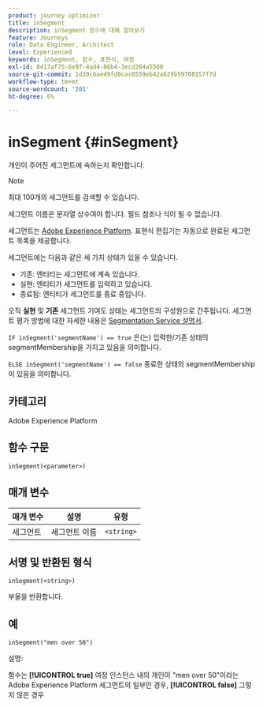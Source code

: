 ```yaml
---
product: journey optimizer
title: inSegment
description: inSegment 함수에 대해 알아보기
feature: Journeys
role: Data Engineer, Architect
level: Experienced
keywords: inSegment, 함수, 표현식, 여정
exl-id: 8417af75-6e97-4ad4-86b4-3ecd264a5560
source-git-commit: 1d30c6ae49fd0cac0559eb42a629b59708157f7d
workflow-type: tm+mt
source-wordcount: '201'
ht-degree: 6%

---
```


# inSegment {#inSegment}

개인이 주어진 세그먼트에 속하는지 확인합니다.

>[!NOTE]
>
>최대 100개의 세그먼트를 검색할 수 있습니다.

세그먼트 이름은 문자열 상수여야 합니다. 필드 참조나 식이 될 수 없습니다.

세그먼트는 [Adobe Experience Platform](https://platform.adobe.com/segment/overview). 표현식 편집기는 자동으로 완료된 세그먼트 목록을 제공합니다.

세그먼트에는 다음과 같은 세 가지 상태가 있을 수 있습니다.

* 기존: 엔티티는 세그먼트에 계속 있습니다.
* 실현: 엔티티가 세그먼트를 입력하고 있습니다.
* 종료됨: 엔티티가 세그먼트를 종료 중입니다.

오직 **실현** 및 **기존** 세그먼트 기여도 상태는 세그먼트의 구성원으로 간주됩니다. 세그먼트 평가 방법에 대한 자세한 내용은 [Segmentation Service 설명서](https://experienceleague.adobe.com/docs/experience-platform/segmentation/tutorials/evaluate-a-segment.html?lang=en#interpret-segment-results).

`IF inSegment('segmentName') == true` 은(는) 입력한/기존 상태의 segmentMembership을 가지고 있음을 의미합니다.

`ELSE inSegment('segmentName') == false` 종료한 상태의 segmentMembership이 있음을 의미합니다.

## 카테고리

Adobe Experience Platform

## 함수 구문

`inSegment(<parameter>)`

## 매개 변수

| 매개 변수 | 설명 | 유형 |
|--- |--- |--- |
| 세그먼트 | 세그먼트 이름 | `<string>` |

## 서명 및 반환된 형식

`inSegment(<string>)`

부울을 반환합니다.

## 예

`inSegment("men over 50")`

설명:

함수는 **[!UICONTROL true]** 여정 인스턴스 내의 개인이 &quot;men over 50&quot;이라는 Adobe Experience Platform 세그먼트의 일부인 경우, **[!UICONTROL false]** 그렇지 않은 경우
